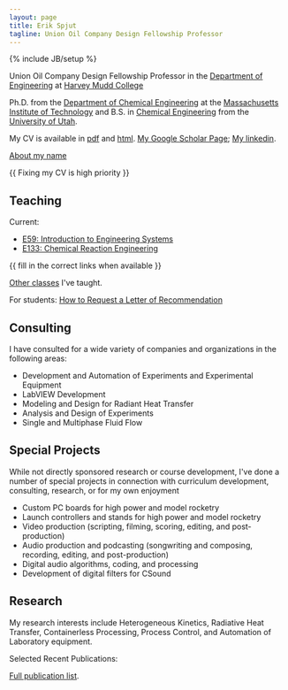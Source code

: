 ```yaml
---
layout: page
title: Erik Spjut
tagline: Union Oil Company Design Fellowship Professor
---
```

{% include JB/setup %}

Union Oil Company Design Fellowship Professor 
in the [Department of Engineering][EHMC] at [Harvey Mudd College][HMC]  

Ph.D. from the [Department of Chemical Engineering][ChE] at the [Massachusetts Institute
of Technology][MIT] and B.S. in [Chemical Engineering][UChE] from the
[University of Utah][UofU].

   [EHMC]: https://www.hmc.edu/engineering/
   [HMC]: http://hmc.edu
   [ChE]: http://web.mit.edu/cheme/
   [MIT]: http://www.mit.edu
   [UChE]: https://www.che.utah.edu
   [UofU]: http://www.utah.edu

My CV is available in [pdf](files/CV_JUL_2015.pdf) and [html](CV_JUL_2015.html).
[My Google Scholar Page](https://scholar.google.com/citations?hl=en&user=F_zYX30AAAAJ); 
[My linkedin](https://www.linkedin.com/in/erikspjut).

[About my name](/about_spjut.html)

{{ Fixing my CV is high priority }}


## Teaching

Current: 

* [E59: Introduction to Engineering Systems](/courses_taught/baby_stems.html)
* [E133: Chemical Reaction Engineering](/courses_taught/chem_react.html)

{{ fill in the correct links when available }}

[Other classes](teaching.html) I've taught.

For students: [How to Request a Letter of Recommendation](/recs.html)

## Consulting

I have consulted for a wide variety of companies and organizations in the following areas:

* Development and Automation of Experiments and Experimental Equipment
* LabVIEW Development
* Modeling and Design for Radiant Heat Transfer
* Analysis and Design of Experiments
* Single and Multiphase Fluid Flow

## Special Projects

While not directly sponsored research or course development, I've done a number of special
projects in connection with curriculum development, consulting, research, or for my own enjoyment

* Custom PC boards for high power and model rocketry
* Launch controllers and stands for high power and model rocketry
* Video production (scripting, filming, scoring, editing, and post-production)
* Audio production and podcasting (songwriting and composing, recording, editing, and post-production)
* Digital audio algorithms, coding, and processing
* Development of digital filters for CSound

## Research

My research interests include Heterogeneous Kinetics, Radiative Heat Transfer,
Containerless Processing, Process Control, and Automation of Laboratory
equipment.

Selected Recent Publications:

[Full publication list](research.html).
